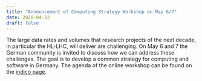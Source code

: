 ```yaml
---
title: "Announcement of Computing Strategy Workshop on May 6/7"
date: 2020-04-22
draft: false
---
```


The large data rates and volumes that research projects of the next decade, in particular the HL-LHC, will deliver are challenging.
On May 6 and 7 the German community is invited to discuss how we can address these challenges.
The goal is to develop a common strategy for computing and software in Germany.
The agenda of the online workshop can be found on the [indico page](https://indico.physik.uni-muenchen.de/event/33/).
